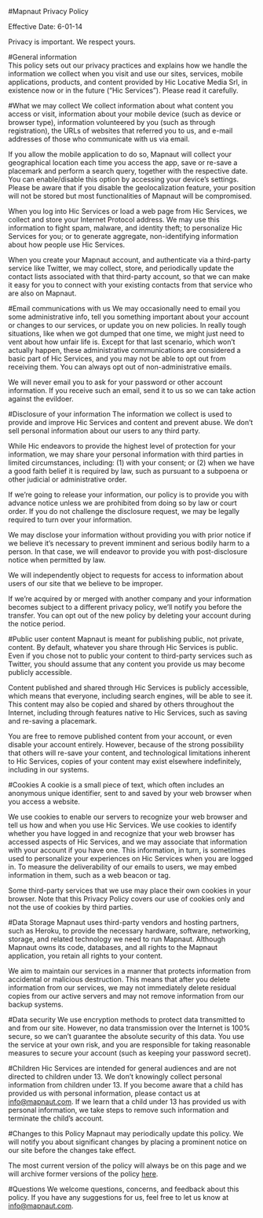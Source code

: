 #Mapnaut Privacy Policy

Effective Date: 6-01-14

Privacy is important. We respect yours.

#General information	
This policy sets out our privacy practices and explains how we handle the information we collect when you visit and use our sites, services, mobile applications, products, and content provided by Hic Locative Media Srl, in existence now or in the future (“Hic Services”). Please read it carefully.

#What we may collect
We collect information about what content you access or visit, information about your mobile device (such as device or browser type), information volunteered by you (such as through registration), the URLs of websites that referred you to us, and e-mail addresses of those who communicate with us via email.

If you allow the mobile application to do so, Mapnaut will collect your geographical location each time you access the app, save or re-save a placemark and perform a search query, together with the respective date. You can enable/disable this option by accessing your device’s settings. Please be aware that if you disable the geolocalization feature, your position will not be stored but most functionalities of Mapnaut will be compromised.

When you log into Hic Services or load a web page from Hic Services, we collect and store your Internet Protocol address. We may use this information to fight spam, malware, and identity theft; to personalize Hic Services for you; or to generate aggregate, non-identifying information about how people use Hic Services.

When you create your Mapnaut account, and authenticate via a third-party service like Twitter, we may collect, store, and periodically update the contact lists associated with that third-party account, so that we can make it easy for you to connect with your existing contacts from that service who are also on Mapnaut.

#Email communications with us
We may occasionally need to email you some administrative info, tell you something important about your account or changes to our services, or update you on new policies. In really tough situations, like when we got dumped that one time, we might just need to vent about how unfair life is. Except for that last scenario, which won’t actually happen, these administrative communications are considered a basic part of Hic Services, and you may not be able to opt out from receiving them. You can always opt out of non-administrative emails.

We will never email you to ask for your password or other account information. If you receive such an email, send it to us so we can take action against the evildoer.

#Disclosure of your information
The information we collect is used to provide and improve Hic Services and content and prevent abuse. We don’t sell personal information about our users to any third party.

While Hic endeavors to provide the highest level of protection for your information, we may share your personal information with third parties in limited circumstances, including: (1) with your consent; or (2) when we have a good faith belief it is required by law, such as pursuant to a subpoena or other judicial or administrative order.

If we’re going to release your information, our policy is to provide you with advance notice unless we are prohibited from doing so by law or court order. If you do not challenge the disclosure request, we may be legally required to turn over your information.

We may disclose your information without providing you with prior notice if we believe it’s necessary to prevent imminent and serious bodily harm to a person. In that case, we will endeavor to provide you with post-disclosure notice when permitted by law.

We will independently object to requests for access to information about users of our site that we believe to be improper.

If we’re acquired by or merged with another company and your information becomes subject to a different privacy policy, we’ll notify you before the transfer. You can opt out of the new policy by deleting your account during the notice period.

#Public user content
Mapnaut is meant for publishing public, not private, content. By default, whatever you share through Hic Services is public. Even if you chose not to public your content to third-party services such as Twitter, you should assume that any content you provide us may become publicly accessible.

Content published and shared through Hic Services is publicly accessible, which means that everyone, including search engines, will be able to see it. This content may also be copied and shared by others throughout the Internet, including through features native to Hic Services, such as saving and re-saving a placemark.

You are free to remove published content from your account, or even disable your account entirely. However, because of the  strong possibility that others will re-save your content, and technological limitations inherent to Hic Services, copies of your content may exist elsewhere indefinitely, including in our systems.

#Cookies
A cookie is a small piece of text, which often includes an anonymous unique identifier, sent to and saved by your web browser when you access a website.

We use cookies to enable our servers to recognize your web browser and tell us how and when you use Hic Services. We use cookies to identify whether you have logged in and recognize that your web browser has accessed aspects of Hic Services, and we may associate that information with your account if you have one. This information, in turn, is sometimes used to personalize your experiences on Hic Services when you are logged in. To measure the deliverability of our emails to users, we may embed information in them, such as a web beacon or tag.

Some third-party services that we use may place their own cookies in your browser. Note that this Privacy Policy covers our use of cookies only and not the use of cookies by third parties.

#Data Storage
Mapnaut uses third-party vendors and hosting partners, such as Heroku, to provide the necessary hardware, software, networking, storage, and related technology we need to run Mapnaut. Although Mapnaut owns its code, databases, and all rights to the Mapnaut application, you retain all rights to your content.

We aim to maintain our services in a manner that protects information from accidental or malicious destruction. This means that after you delete information from our services, we may not immediately delete residual copies from our active servers and may not remove information from our backup systems.

#Data security
We use encryption methods to protect data transmitted to and from our site. However, no data transmission over the Internet is 100% secure, so we can’t guarantee the absolute security of this data. You use the service at your own risk, and you are responsible for taking reasonable measures to secure your account (such as keeping your password secret).

#Children
Hic Services are intended for general audiences and are not directed to children under 13. We don’t knowingly collect personal information from children under 13. If you become aware that a child has provided us with personal information, please contact us at info@mapnaut.com. If we learn that a child under 13 has provided us with personal information, we take steps to remove such information and terminate the child’s account.

#Changes to this Policy
Mapnaut may periodically update this policy. We will notify you about significant changes by placing a prominent notice on our site before the changes take effect.

The most current version of the policy will always be on this page and we will archive former versions of the policy [here](https://github.com/Mapnaut/Policy).

#Questions
We welcome questions, concerns, and feedback about this policy. If you have any suggestions for us, feel free to let us know at info@mapnaut.com.
